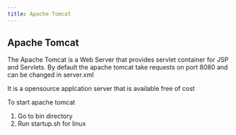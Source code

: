 ```yaml
---
title: Apache Tomcat
---
```

## Apache Tomcat


The Apache Tomcat is a Web Server that provides servlet container for JSP and Servlets.
By default the apache tomcat take requests on port 8080 and can be changed in server.xml

It is a opensource applcation server that is available free of cost

To start apache tomcat
1. Go to bin directory
2. Run startup.sh for linux



